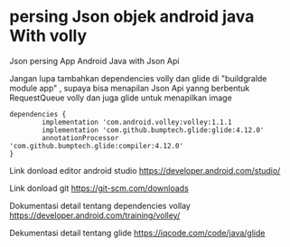 # persing Json objek android java With volly
Json persing
App Android Java with Json Api

Jangan lupa tambahkan dependencies volly dan glide di "buildgralde module app" , supaya bisa menapilan Json Api yanng berbentuk RequestQueue volly dan juga glide untuk menapilkan image

    dependencies {
            implementation 'com.android.volley:volley:1.1.1
            implementation 'com.github.bumptech.glide:glide:4.12.0'
            annotationProcessor 'com.github.bumptech.glide:compiler:4.12.0'
    }
 Link donload editor android studio https://developer.android.com/studio/
 
 Link donload git https://git-scm.com/downloads
 
 Dokumentasi detail tentang dependencies vollay https://developer.android.com/training/volley/
 
 Dekumentasi detail tentang glide https://iqcode.com/code/java/glide
